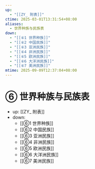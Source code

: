 ```yaml
---
up:
  - "[[ZY_ 附表]]"
ctime: 2025-03-01T13:31:54+08:00
aliases:
  - 世界种族与民族表
down:
  - "[[⑥1 世界种族]]"
  - "[[⑥2 中国民族]]"
  - "[[⑥3 亚洲民族]]"
  - "[[⑥4 非洲民族]]"
  - "[[⑥5 欧洲民族]]"
  - "[[⑥6 大洋洲民族]]"
  - "[[⑥7 美洲民族]]"
mtime: 2025-09-09T12:37:04+08:00
---
```


# ⑥ 世界种族与民族表

- up: [[ZY_ 附表]]
- down:	
	- [[⑥1 世界种族]]
	- [[⑥2 中国民族]]
	- [[⑥3 亚洲民族]]
	- [[⑥4 非洲民族]]
	- [[⑥5 欧洲民族]]
	- [[⑥6 大洋洲民族]]
	- [[⑥7 美洲民族]]
	
